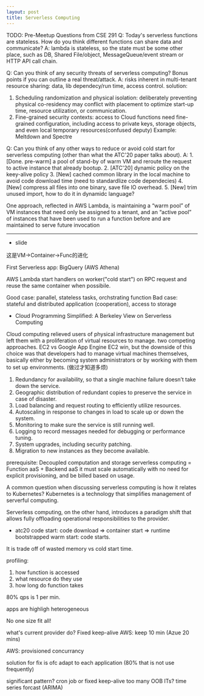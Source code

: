 ```yaml
---
layout: post
title: Serverless Computing
---
```


TODO: Pre-Meetup Questions from CSE 291
Q: Today's serverless functions are stateless. How do you think different functions can share data and communicate?
A: lambda is stateless, so the state must be some other place, such as DB, Shared File/object, MessageQueue/event stream or HTTP API call chain.

Q: Can you think of any security threats of serverless computing? Bonus points if you can outline a real threat/attack.
A: risks inherent in multi-tenant resource sharing: data, lib dependecy/run time, access control.
   solution:
   1. Scheduling randomization and physical isolation: deliberately preventing physical co-residency may conflict with placement to optimize start-up time, resource utilization, or communication.
   2. Fine-grained security contexts: access to Cloud functions need fine-grained configuration, including access to private keys, storage objects, and even local temporary resources(confused deputy)
   Example: Meltdown and Spectre

Q: Can you think of any other ways to reduce or avoid cold start for serverless computing (other than what the ATC'20 paper talks about).
A: 1. [Done. pre-warm] a pool of stand-by of warm VM and reroute the request to active instance that already bootup. 
   2. [ATC'20] dynamic policy on the keey-alive policy 
   3. [New] cached common library in the local machine to avoid code download time (need to standardlize code dependecies)
   4. [New] compress all files into one binary, save file IO overhead.
   5. [New] trim unused import, how to do it in dynamidc language?

One approach, reflected in AWS Lambda, is maintaining a “warm pool” of VM instances
that need only be assigned to a tenant, and an “active pool” of instances that have been used to
run a function before and are maintained to serve future invocation

------------------------


* slide

这是VM->Container->Func的进化

First Serverless app: BigQuery (AWS Athena)

AWS Lambda start handlers on worker("cold start") on RPC request and reuse the same container when possibile.

Good case: panallel, stateless tasks, orchstrating function
Bad case: stateful and distributed application (cooperation), access to storage


* Cloud Programming Simplified: A Berkeley View on Serverless Computing

Cloud computing relieved users of physical infrastructure management but left them with a proliferation of
virtual resources to manage.
two competing approaches. EC2 vs Google App Engine
EC2 win, but the downside of this choice was that developers had to manage virtual machines themselves,
basically either by becoming system administrators or by working with them to set up environments. 
(做过才知道多烦)

1. Redundancy for availability, so that a single machine failure doesn’t take down the service.
2. Geographic distribution of redundant copies to preserve the service in case of disaster.
3. Load balancing and request routing to efficiently utilize resources.
4. Autoscaling in response to changes in load to scale up or down the system.
5. Monitoring to make sure the service is still running well.
6. Logging to record messages needed for debugging or performance tuning.
7. System upgrades, including security patching.
8. Migration to new instances as they become available.


prerequisite: Decoupled computation and storage
serverless computing = Function aaS + Backend aaS
it must scale automatically with no need for explicit provisioning, and be billed based on usage. 

A common question when discussing serverless computing is how it relates to Kubernetes?
Kubernetes is a technology that simplifies management of serverful computing.

Serverless computing, on the other hand, introduces a paradigm shift that allows fully offloading
operational responsibilities to the provider.


* atc20
code start: code download => container start => runtime bootstrapped
warm start: code starts.

It is trade off of wasted memory vs cold start time.


profiling:
1. how function is accessed
2. what resource do they use
3. how long do function takes

80% qps is 1 per min.

apps are highligh heterogeneous

No one size fit all!

what's current provider do?
Fixed keep-alive 
AWS: keep 10 min (Azue 20 mins)

AWS: provisioned concurrancy

solution for fix is ofc adapt to each application (80% that is not use frequently) 

significant pattern? cron job or fixed keep-alive
too many OOB ITs? time series forcast (ARIMA)











